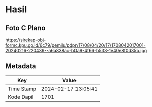 # Hasil

## Foto C Plano

https://sirekap-obj-formc.kpu.go.id/6c79/pemilu/pdpr/17/08/04/20/17/1708042017001-20240216-220439--a6a838ac-b0a9-4f66-b533-1e40e8f0d35b.jpg


## Metadata

| Key        | Value               |
| ---------- | ------------------- |
| Time Stamp | 2024-02-17 13:05:41 |
| Kode Dapil | 1701                |



